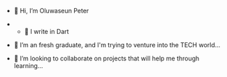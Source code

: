 - 👋 Hi, I’m Oluwaseun Peter
-  - 🌱 I write in Dart
 
     
- 👀 I’m an fresh graduate, and I'm trying to venture into the TECH world...

- 💞️ I’m looking to collaborate on projects that will help me through learning...


<!---
Oluwabest/Oluwabest is a ✨ special ✨ repository because its `README.md` (this file) appears on your GitHub profile.
You can click the Preview link to take a look at your changes.
--->
